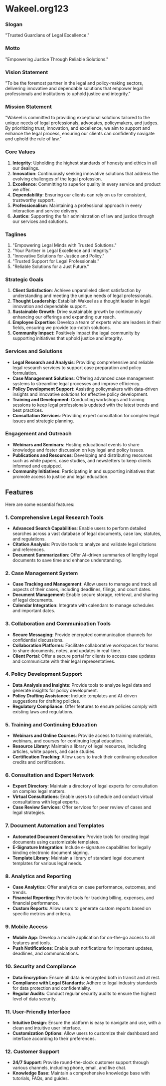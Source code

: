 # Wakeel.org123

### Slogan
"Trusted Guardians of Legal Excellence."

### Motto
"Empowering Justice Through Reliable Solutions."

### Vision Statement
"To be the foremost partner in the legal and policy-making sectors, delivering innovative and dependable solutions that empower legal professionals and institutions to uphold justice and integrity."

### Mission Statement
"Wakeel is committed to providing exceptional solutions tailored to the unique needs of legal professionals, advocates, policymakers, and judges. By prioritizing trust, innovation, and excellence, we aim to support and enhance the legal process, ensuring our clients can confidently navigate and uphold the rule of law."

### Core Values
1. **Integrity**: Upholding the highest standards of honesty and ethics in all our dealings.
2. **Innovation**: Continuously seeking innovative solutions that address the evolving challenges of the legal profession.
3. **Excellence**: Committing to superior quality in every service and product we offer.
4. **Dependability**: Ensuring our clients can rely on us for consistent, trustworthy support.
5. **Professionalism**: Maintaining a professional approach in every interaction and service delivery.
6. **Justice**: Supporting the fair administration of law and justice through our services and solutions.

### Taglines
1. "Empowering Legal Minds with Trusted Solutions."
2. "Your Partner in Legal Excellence and Integrity."
3. "Innovative Solutions for Justice and Policy."
4. "Trusted Support for Legal Professionals."
5. "Reliable Solutions for a Just Future."

### Strategic Goals
1. **Client Satisfaction**: Achieve unparalleled client satisfaction by understanding and meeting the unique needs of legal professionals.
2. **Thought Leadership**: Establish Wakeel as a thought leader in legal innovation and dependable support.
3. **Sustainable Growth**: Drive sustainable growth by continuously enhancing our offerings and expanding our reach.
4. **Employee Expertise**: Develop a team of experts who are leaders in their fields, ensuring we provide top-notch solutions.
5. **Community Impact**: Positively impact the legal community by supporting initiatives that uphold justice and integrity.

### Services and Solutions
- **Legal Research and Analysis**: Providing comprehensive and reliable legal research services to support case preparation and policy formulation.
- **Case Management Solutions**: Offering advanced case management systems to streamline legal processes and improve efficiency.
- **Policy Development Support**: Assisting policymakers with data-driven insights and innovative solutions for effective policy development.
- **Training and Development**: Conducting workshops and training sessions to keep legal professionals updated with the latest trends and best practices.
- **Consultation Services**: Providing expert consultation for complex legal issues and strategic planning.

### Engagement and Outreach
- **Webinars and Seminars**: Hosting educational events to share knowledge and foster discussion on key legal and policy issues.
- **Publications and Resources**: Developing and distributing resources such as white papers, case studies, and newsletters to keep clients informed and equipped.
- **Community Initiatives**: Participating in and supporting initiatives that promote access to justice and legal education.


## Features

Here are some essential features:

### 1. Comprehensive Legal Research Tools
- **Advanced Search Capabilities**: Enable users to perform detailed searches across a vast database of legal documents, case law, statutes, and regulations.
- **Citation Analysis**: Provide tools to analyze and validate legal citations and references.
- **Document Summarization**: Offer AI-driven summaries of lengthy legal documents to save time and enhance understanding.

### 2. Case Management System
- **Case Tracking and Management**: Allow users to manage and track all aspects of their cases, including deadlines, filings, and court dates.
- **Document Management**: Enable secure storage, retrieval, and sharing of legal documents.
- **Calendar Integration**: Integrate with calendars to manage schedules and important dates.

### 3. Collaboration and Communication Tools
- **Secure Messaging**: Provide encrypted communication channels for confidential discussions.
- **Collaboration Platforms**: Facilitate collaborative workspaces for teams to share documents, notes, and updates in real-time.
- **Client Portal**: Offer a secure portal for clients to access case updates and communicate with their legal representatives.

### 4. Policy Development Support
- **Data Analysis and Insights**: Provide tools to analyze legal data and generate insights for policy development.
- **Policy Drafting Assistance**: Include templates and AI-driven suggestions for drafting policies.
- **Regulatory Compliance**: Offer features to ensure policies comply with existing laws and regulations.

### 5. Training and Continuing Education
- **Webinars and Online Courses**: Provide access to training materials, webinars, and courses for continuing legal education.
- **Resource Library**: Maintain a library of legal resources, including articles, white papers, and case studies.
- **Certification Tracking**: Allow users to track their continuing education credits and certifications.

### 6. Consultation and Expert Network
- **Expert Directory**: Maintain a directory of legal experts for consultation on complex legal matters.
- **Virtual Consultations**: Enable users to schedule and conduct virtual consultations with legal experts.
- **Case Review Services**: Offer services for peer review of cases and legal strategies.

### 7. Document Automation and Templates
- **Automated Document Generation**: Provide tools for creating legal documents using customizable templates.
- **E-Signature Integration**: Include e-signature capabilities for legally binding electronic document signing.
- **Template Library**: Maintain a library of standard legal document templates for various legal needs.

### 8. Analytics and Reporting
- **Case Analytics**: Offer analytics on case performance, outcomes, and trends.
- **Financial Reporting**: Provide tools for tracking billing, expenses, and financial performance.
- **Custom Reports**: Allow users to generate custom reports based on specific metrics and criteria.

### 9. Mobile Access
- **Mobile App**: Develop a mobile application for on-the-go access to all features and tools.
- **Push Notifications**: Enable push notifications for important updates, deadlines, and communications.

### 10. Security and Compliance
- **Data Encryption**: Ensure all data is encrypted both in transit and at rest.
- **Compliance with Legal Standards**: Adhere to legal industry standards for data protection and confidentiality.
- **Regular Audits**: Conduct regular security audits to ensure the highest level of data security.

### 11. User-Friendly Interface
- **Intuitive Design**: Ensure the platform is easy to navigate and use, with a clean and intuitive user interface.
- **Customization Options**: Allow users to customize their dashboard and interface according to their preferences.

### 12. Customer Support
- **24/7 Support**: Provide round-the-clock customer support through various channels, including phone, email, and live chat.
- **Knowledge Base**: Maintain a comprehensive knowledge base with tutorials, FAQs, and guides.
